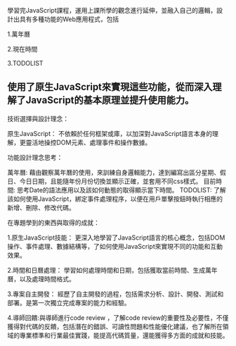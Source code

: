 學習完JavaScript課程，運用上課所學的觀念進行延伸，並融入自己的邏輯，設計出具有多種功能的Web應用程式，包括

1.萬年曆

2.現在時間

3.TODOLIST


使用了原生JavaScript來實現這些功能，從而深入理解了JavaScript的基本原理並提升使用能力。
------------------------------

技術選擇與設計理念：

原生JavaScript： 不依賴於任何框架或庫，以加深對JavaScript語言本身的理解，更靈活地操控DOM元素、處理事件和操作數據。

功能設計理念思考：

萬年曆:
藉由觀察萬年曆的使用，來訓練自身邏輯能力，達到編寫出區分星期、假日、今日日期，且能隨年份月份切換並顯示正確，並套用不同css樣式。
目前時間:
思考Date的語法應用以及該如何動態的取得顯示當下時間。
TODOLIST:
了解該如何使用JavaScript，綁定事件處理程序，以便在用戶單擊按鈕時執行相應的新增、刪除、修改代碼。


在專題學到的東西與取得的成就：

1.原生JavaScript技能： 更深入地學習了JavaScript語言的核心概念，包括DOM操作、事件處理、數據結構等，了如何使用JavaScript來實現不同的功能和互動效果。

2.時間和日曆處理： 學習如何處理時間和日期，包括獲取當前時間、生成萬年曆，以及處理時間格式。

3.專案自主開發： 經歷了自主開發的過程，包括需求分析、設計、開發、測試和部署。是第一次獨立完成專案的能力和經驗。

4.導師回饋:與導師進行code review ，了解code review的重要性及必要性，不僅獲得對代碼的反饋，包括潛在的錯誤、可讀性問題和性能優化建議，也了解所在領域的專業標準和行業最佳實踐，能提高代碼質量，還能獲得多方面的成就和技能。
